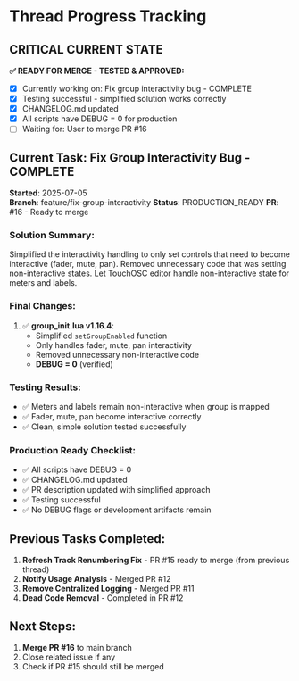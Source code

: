 # Thread Progress Tracking

## CRITICAL CURRENT STATE
**✅ READY FOR MERGE - TESTED & APPROVED:**
- [x] Currently working on: Fix group interactivity bug - COMPLETE
- [x] Testing successful - simplified solution works correctly
- [x] CHANGELOG.md updated
- [x] All scripts have DEBUG = 0 for production
- [ ] Waiting for: User to merge PR #16

## Current Task: Fix Group Interactivity Bug - COMPLETE
**Started**: 2025-07-05  
**Branch**: feature/fix-group-interactivity
**Status**: PRODUCTION_READY
**PR**: #16 - Ready to merge

### Solution Summary:
Simplified the interactivity handling to only set controls that need to become interactive (fader, mute, pan). Removed unnecessary code that was setting non-interactive states. Let TouchOSC editor handle non-interactive state for meters and labels.

### Final Changes:
1. ✅ **group_init.lua v1.16.4**:
   - Simplified `setGroupEnabled` function
   - Only handles fader, mute, pan interactivity
   - Removed unnecessary non-interactive code
   - **DEBUG = 0** (verified)

### Testing Results:
- ✅ Meters and labels remain non-interactive when group is mapped
- ✅ Fader, mute, pan become interactive correctly
- ✅ Clean, simple solution tested successfully

### Production Ready Checklist:
- ✅ All scripts have DEBUG = 0
- ✅ CHANGELOG.md updated
- ✅ PR description updated with simplified approach
- ✅ Testing successful
- ✅ No DEBUG flags or development artifacts remain

## Previous Tasks Completed:
1. **Refresh Track Renumbering Fix** - PR #15 ready to merge (from previous thread)
2. **Notify Usage Analysis** - Merged PR #12
3. **Remove Centralized Logging** - Merged PR #11
4. **Dead Code Removal** - Completed in PR #12

## Next Steps:
1. **Merge PR #16** to main branch
2. Close related issue if any
3. Check if PR #15 should still be merged